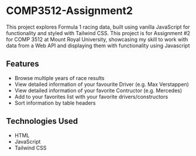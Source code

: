 # COMP3512-Assignment2

This project explores Formula 1 racing data, built using vanilla JavaScript for functionality and styled with Tailwind CSS.
This project is for Assignment #2 for COMP 3512 at Mount Royal University, showcasing my skill to work with data from a Web API and displaying them with functionality using Javascript

## Features

- Browse multiple years of race results
- View detailed information of your favourite Driver (e.g. Max Verstappen)
- View detailed information of your favorite Contructor (e.g. Mercedes)
- Add to your favorites list with your favorite drivers/constructors
- Sort information by table headers

## Technologies Used
- HTML
- JavaScript
- Tailwind CSS
